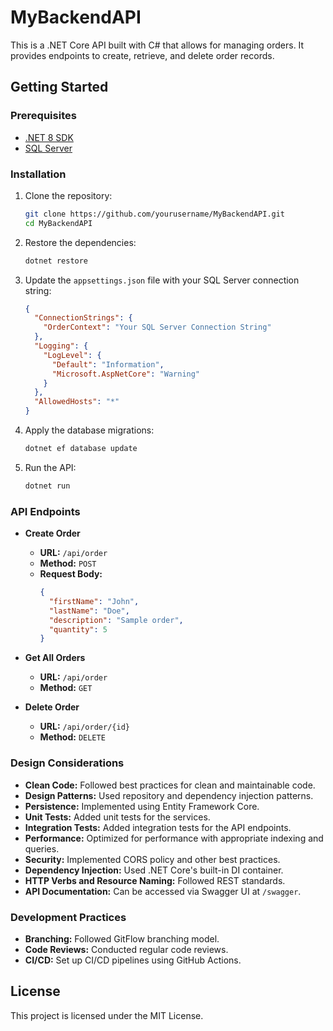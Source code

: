 # MyBackendAPI

This is a .NET Core API built with C# that allows for managing orders. It provides endpoints to create, retrieve, and delete order records.

## Getting Started

### Prerequisites

- [.NET 8 SDK](https://dotnet.microsoft.com/download/dotnet/8.0)
- [SQL Server](https://www.microsoft.com/en-us/sql-server/sql-server-downloads)

### Installation

1. Clone the repository:

    ```bash
    git clone https://github.com/yourusername/MyBackendAPI.git
    cd MyBackendAPI
    ```

2. Restore the dependencies:

    ```bash
    dotnet restore
    ```

3. Update the `appsettings.json` file with your SQL Server connection string:

    ```json
    {
      "ConnectionStrings": {
        "OrderContext": "Your SQL Server Connection String"
      },
      "Logging": {
        "LogLevel": {
          "Default": "Information",
          "Microsoft.AspNetCore": "Warning"
        }
      },
      "AllowedHosts": "*"
    }
    ```

4. Apply the database migrations:

    ```bash
    dotnet ef database update
    ```

5. Run the API:

    ```bash
    dotnet run
    ```

### API Endpoints

- **Create Order**
  - **URL:** `/api/order`
  - **Method:** `POST`
  - **Request Body:**
    ```json
    {
      "firstName": "John",
      "lastName": "Doe",
      "description": "Sample order",
      "quantity": 5
    }
    ```

- **Get All Orders**
  - **URL:** `/api/order`
  - **Method:** `GET`

- **Delete Order**
  - **URL:** `/api/order/{id}`
  - **Method:** `DELETE`

### Design Considerations

- **Clean Code:** Followed best practices for clean and maintainable code.
- **Design Patterns:** Used repository and dependency injection patterns.
- **Persistence:** Implemented using Entity Framework Core.
- **Unit Tests:** Added unit tests for the services.
- **Integration Tests:** Added integration tests for the API endpoints.
- **Performance:** Optimized for performance with appropriate indexing and queries.
- **Security:** Implemented CORS policy and other best practices.
- **Dependency Injection:** Used .NET Core's built-in DI container.
- **HTTP Verbs and Resource Naming:** Followed REST standards.
- **API Documentation:** Can be accessed via Swagger UI at `/swagger`.

### Development Practices

- **Branching:** Followed GitFlow branching model.
- **Code Reviews:** Conducted regular code reviews.
- **CI/CD:** Set up CI/CD pipelines using GitHub Actions.

## License

This project is licensed under the MIT License.
